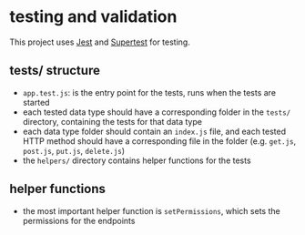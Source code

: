 # testing and validation

This project uses [Jest](https://jestjs.io/) and [Supertest](https://www.npmjs.com/package/supertest) for testing.

## tests/ structure

- `app.test.js`: is the entry point for the tests, runs when the tests are started
- each tested data type should have a corresponding folder in the `tests/` directory, containing the tests for that data type
- each data type folder should contain an `index.js` file, and each tested HTTP method should have a corresponding file in the folder (e.g. `get.js`, `post.js`, `put.js`, `delete.js`)
- the `helpers/` directory contains helper functions for the tests

## helper functions

- the most important helper function is `setPermissions`, which sets the permissions for the endpoints
